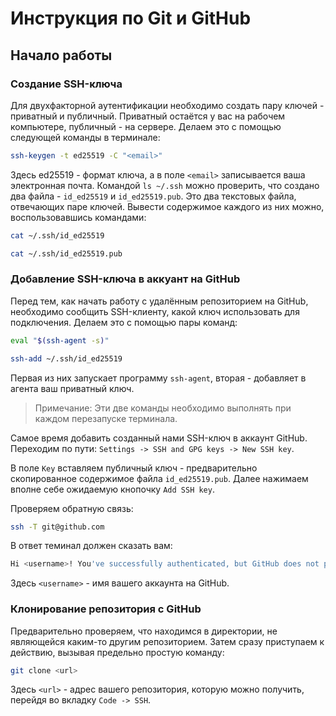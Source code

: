 # **Инструкция по Git и GitHub** #

## **Начало работы** ##
### **Создание SSH-ключа** ###

Для двухфакторной аутентификации необходимо создать пару ключей - приватный и публичный. Приватный остаётся у вас на рабочем  компьютере, публичный - на сервере. Делаем это с помощью следующей команды в терминале:

```bash
ssh-keygen -t ed25519 -C "<email>"
```

Здесь ed25519 - формат ключа, а в поле `<email>` записывается ваша электронная почта.
Командой `ls ~/.ssh` можно проверить, что создано два файла - `id_ed25519` и `id_ed25519.pub`. Это два текстовых файла,
отвечающих паре ключей. Вывести содержимое каждого из них можно, воспользовавшись командами: 

```bash
cat ~/.ssh/id_ed25519
```
```bash
cat ~/.ssh/id_ed25519.pub
```

### **Добавление SSH-ключа в аккуант на GitHub** ###

Перед тем, как начать работу с удалённым репозиторием на GitHub, необходимо сообщить SSH-клиенту, какой ключ использовать для подключения. Делаем это с помощью пары команд:

```bash
eval "$(ssh-agent -s)"
```
```bash
ssh-add ~/.ssh/id_ed25519
```

Первая из них запускает программу `ssh-agent`, вторая - добавляет в агента ваш приватный ключ.
> Примечание: Эти две команды необходимо выполнять при каждом перезапуске терминала.

Самое время добавить созданный нами SSH-ключ в аккаунт GitHub. Переходим по пути: 
`Settings -> SSH and GPG keys -> New SSH key`.

В поле `Key` вставляем публичный ключ - предварительно скопированное содержимое файла `id_ed25519.pub`. Далее нажимаем вполне себе ожидаемую кнопочку `Add SSH key`.

Проверяем обратную связь:

```bash
ssh -T git@github.com
```

В ответ теминал должен сказать вам:

```bash
Hi <username>! You've successfully authenticated, but GitHub does not provide shell access.
```

Здесь `<username>` - имя вашего аккаунта на GitHub.

### **Клонирование репозитория с GitHub** ###

Предварительно проверяем, что находимся в директории, не являющейся каким-то другим репозиторием. Затем сразу приступаем к действию, вызывая предельно простую команду: 

```bash
git clone <url>
```
Здесь `<url>` - адрес вашего репозитория, которую можно получить, перейдя во вкладку `Code -> SSH`.